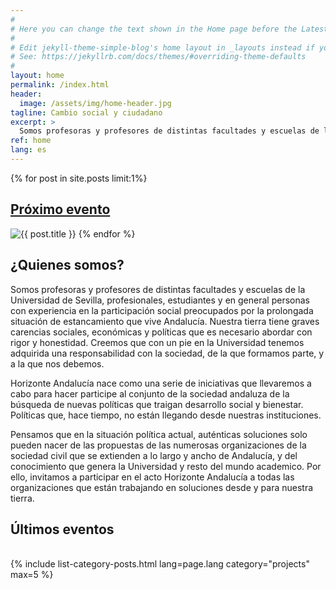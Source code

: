 ```yaml
---
#
# Here you can change the text shown in the Home page before the Latest Posts section.
#
# Edit jekyll-theme-simple-blog's home layout in _layouts instead if you wanna make some changes
# See: https://jekyllrb.com/docs/themes/#overriding-theme-defaults
#
layout: home
permalink: /index.html
header:
  image: /assets/img/home-header.jpg
tagline: Cambio social y ciudadano
excerpt: >
  Somos profesoras y profesores de distintas facultades y escuelas de la Universidad de Sevilla, profesionales, estudiantes y en general personas con experiencia en la participación social preocupados por la prolongada situación de estancamiento que vive Andalucía. Nuestra tierra tiene graves carencias sociales, económicas y políticas que es necesario abordar con rigor y honestidad. Creemos que con un pie en la Universidad tenemos adquirida una responsabilidad con la sociedad, de la que formamos parte, y a la que nos debemos.
ref: home
lang: es
---
```

{% for post in site.posts limit:1%}
<h2><a href="{{ post.url | prepend: site.baseurl }}"> Próximo evento</a></h2>
<img src="{{ post.poster | prepend: site.baseurl }}" alt="{{ post.title }}" title="{{ post.title }}">
{% endfor %}

<h2>¿Quienes somos?</h2>
Somos profesoras y profesores de distintas facultades y escuelas de la Universidad de Sevilla, profesionales, estudiantes y en general personas con experiencia en la participación social preocupados por la prolongada situación de estancamiento que vive Andalucía. Nuestra tierra tiene graves carencias sociales, económicas y políticas que es necesario abordar con rigor y honestidad. Creemos que con un pie en la Universidad tenemos adquirida una responsabilidad con la sociedad, de la que formamos parte, y a la que nos debemos.

Horizonte Andalucía nace como una serie de iniciativas que llevaremos a cabo para hacer participe al conjunto de la sociedad andaluza de la búsqueda de nuevas políticas que traigan desarrollo social y bienestar. Políticas que, hace tiempo, no están llegando desde nuestras instituciones.

Pensamos que en la situación política actual, auténticas soluciones solo pueden nacer de las propuestas de las numerosas organizaciones de la sociedad civil que se extienden a lo largo y ancho de Andalucía, y del conocimiento que genera la Universidad y resto del mundo academico. Por ello, invitamos a participar en el acto Horizonte Andalucía a todas las organizaciones que están trabajando en soluciones desde y para nuestra tierra.

<h2>Últimos eventos</h2>
<div>&nbsp;</div>
{% include list-category-posts.html lang=page.lang category="projects" max=5 %}
